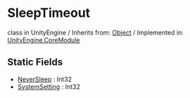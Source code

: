 # SleepTimeout
class in UnityEngine
 / Inherits from: <a href="https://docs.unity3d.com/6000.1/Documentation/ScriptReference/Object.html">Object</a> / Implemented in: <a href="https://docs.unity3d.com/6000.1/Documentation/ScriptReference/UnityEngine.CoreModule.html">UnityEngine.CoreModule</a>

## Static Fields
- <a href="https://docs.unity3d.com/6000.1/Documentation/ScriptReference/SleepTimeout-NeverSleep.html">NeverSleep</a> : Int32
- <a href="https://docs.unity3d.com/6000.1/Documentation/ScriptReference/SleepTimeout-SystemSetting.html">SystemSetting</a> : Int32
